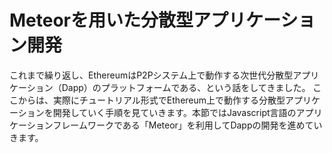 # Meteorを用いた分散型アプリケーション開発

これまで繰り返し、EthereumはP2Pシステム上で動作する次世代分散型アプリケーション（Dapp）のプラットフォームである、という話をしてきました。
ここからは、実際にチュートリアル形式でEthereum上で動作する分散型アプリケーションを開発していく手順を見ていきます。本節ではJavascript言語のアプリケーションフレームワークである「Meteor」を利用してDappの開発を進めていきます。